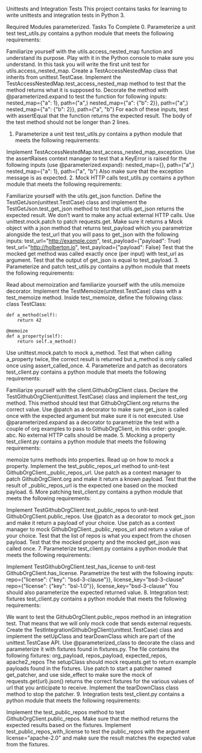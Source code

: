 Unittests and Integration Tests
This project contains tasks for learning to write unittests and integration tests in Python 3.

Required Modules
parameterized.
Tasks To Complete
 0. Parameterize a unit test
test_utils.py contains a python module that meets the following requirements:

Familiarize yourself with the utils.access_nested_map function and understand its purpose. Play with it in the Python console to make sure you understand.
In this task you will write the first unit test for utils.access_nested_map.
Create a TestAccessNestedMap class that inherits from unittest.TestCase.
Implement the TestAccessNestedMap.test_access_nested_map method to test that the method returns what it is supposed to.
Decorate the method with @parameterized.expand to test the function for following inputs:
nested_map={"a": 1}, path=("a",)
nested_map={"a": {"b": 2}}, path=("a",)
nested_map={"a": {"b": 2}}, path=("a", "b")
For each of these inputs, test with assertEqual that the function returns the expected result.
The body of the test method should not be longer than 2 lines.
 1. Parameterize a unit test
test_utils.py contains a python module that meets the following requirements:

Implement TestAccessNestedMap.test_access_nested_map_exception. Use the assertRaises context manager to test that a KeyError is raised for the following inputs (use @parameterized.expand):
nested_map={}, path=("a",)
nested_map={"a": 1}, path=("a", "b")
Also make sure that the exception message is as expected.
 2. Mock HTTP calls
test_utils.py contains a python module that meets the following requirements:

Familiarize yourself with the utils.get_json function.
Define the TestGetJson(unittest.TestCase) class and implement the TestGetJson.test_get_json method to test that utils.get_json returns the expected result.
We don’t want to make any actual external HTTP calls. Use unittest.mock.patch to patch requests.get. Make sure it returns a Mock object with a json method that returns test_payload which you parametrize alongside the test_url that you will pass to get_json with the following inputs:
test_url="http://example.com", test_payload={"payload": True}
test_url="http://holberton.io", test_payload={"payload": False}
Test that the mocked get method was called exactly once (per input) with test_url as argument.
Test that the output of get_json is equal to test_payload.
 3. Parameterize and patch
test_utils.py contains a python module that meets the following requirements:

Read about memoization and familiarize yourself with the utils.memoize decorator.
Implement the TestMemoize(unittest.TestCase) class with a test_memoize method.
Inside test_memoize, define the following class:
class TestClass:

    def a_method(self):
        return 42

    @memoize
    def a_property(self):
        return self.a_method()
Use unittest.mock.patch to mock a_method. Test that when calling a_property twice, the correct result is returned but a_method is only called once using assert_called_once.
 4. Parameterize and patch as decorators
test_client.py contains a python module that meets the following requirements:

Familiarize yourself with the client.GithubOrgClient class.
Declare the TestGithubOrgClient(unittest.TestCase) class and implement the test_org method.
This method should test that GithubOrgClient.org returns the correct value.
Use @patch as a decorator to make sure get_json is called once with the expected argument but make sure it is not executed.
Use @parameterized.expand as a decorator to parametrize the test with a couple of org examples to pass to GithubOrgClient, in this order:
google.
abc.
No external HTTP calls should be made.
 5. Mocking a property
test_client.py contains a python module that meets the following requirements:

memoize turns methods into properties. Read up on how to mock a property.
Implement the test_public_repos_url method to unit-test GithubOrgClient._public_repos_url.
Use patch as a context manager to patch GithubOrgClient.org and make it return a known payload.
Test that the result of _public_repos_url is the expected one based on the mocked payload.
 6. More patching
test_client.py contains a python module that meets the following requirements:

Implement TestGithubOrgClient.test_public_repos to unit-test GithubOrgClient.public_repos.
Use @patch as a decorator to mock get_json and make it return a payload of your choice.
Use patch as a context manager to mock GithubOrgClient._public_repos_url and return a value of your choice.
Test that the list of repos is what you expect from the chosen payload.
Test that the mocked property and the mocked get_json was called once.
 7. Parameterize
test_client.py contains a python module that meets the following requirements:

Implement TestGithubOrgClient.test_has_license to unit-test GithubOrgClient.has_license.
Parametrize the test with the following inputs:
repo={"license": {"key": "bsd-3-clause"}}, license_key="bsd-3-clause"
repo={"license": {"key": "bsl-1.0"}}, license_key="bsd-3-clause"
You should also parameterize the expected returned value.
 8. Integration test: fixtures
test_client.py contains a python module that meets the following requirements:

We want to test the GithubOrgClient.public_repos method in an integration test. That means that we will only mock code that sends external requests.
Create the TestIntegrationGithubOrgClient(unittest.TestCase) class and implement the setUpClass and tearDownClass which are part of the unittest.TestCase API.
Use @parameterized_class to decorate the class and parameterize it with fixtures found in fixtures.py. The file contains the following fixtures:
org_payload, repos_payload, expected_repos, apache2_repos
The setupClass should mock requests.get to return example payloads found in the fixtures.
Use patch to start a patcher named get_patcher, and use side_effect to make sure the mock of requests.get(url).json() returns the correct fixtures for the various values of url that you anticipate to receive.
Implement the tearDownClass class method to stop the patcher.
 9. Integration tests
test_client.py contains a python module that meets the following requirements:

Implement the test_public_repos method to test GithubOrgClient.public_repos.
Make sure that the method returns the expected results based on the fixtures.
Implement test_public_repos_with_license to test the public_repos with the argument license="apache-2.0" and make sure the result matches the expected value from the fixtures.

